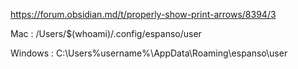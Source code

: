 https://forum.obsidian.md/t/properly-show-print-arrows/8394/3


Mac : 
/Users/$(whoami)/.config/espanso/user

Windows : 
C:\Users\%username%\AppData\Roaming\espanso\user

